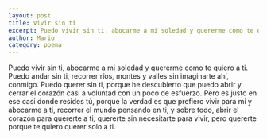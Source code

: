```yaml
---
layout: post
title: Vivir sin ti
excerpt: Puedo vivir sin ti, abocarme a mi soledad y quererme como te quiero a ti. Puedo andar sin ti, recorrer ríos, montes y valles sin imaginarte ahí, conmigo.
author: Mario
category: poema
---
```


Puedo vivir sin ti, abocarme a mi soledad y quererme como te quiero a ti. Puedo andar sin ti, recorrer ríos, montes y valles sin imaginarte ahí, conmigo. Puedo querer sin ti, porque he descubierto que puedo abrir y cerrar el corazón casi a voluntad con un poco de esfuerzo. Pero es justo en ese casi donde resides tú, porque la verdad es que prefiero vivir para mí y abocarme a ti, recorrer el mundo pensando en ti, y sobre todo, abrir el corazón para quererte a ti;  quererte sin necesitarte para vivir, pero quererte porque te quiero querer solo a ti. 
